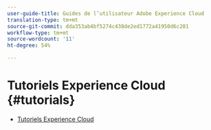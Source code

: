 ```yaml
---
user-guide-title: Guides de l’utilisateur Adobe Experience Cloud
translation-type: tm+mt
source-git-commit: dda353ab4bf5274c438de2ed1772a41950d6c201
workflow-type: tm+mt
source-wordcount: '11'
ht-degree: 54%

---
```



# Tutoriels Experience Cloud {#tutorials}

+ [Tutoriels Experience Cloud](home.md)

